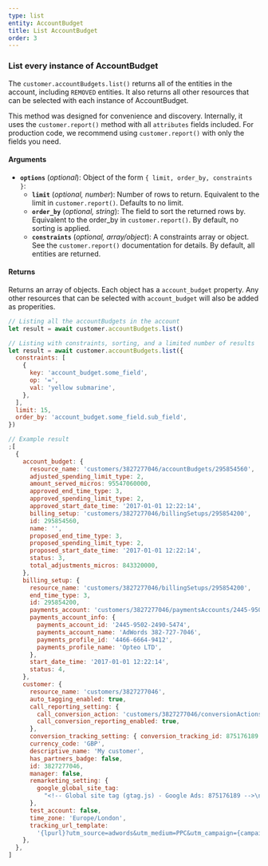 ```yaml
---
type: list
entity: AccountBudget
title: List AccountBudget
order: 3
---
```


### List every instance of AccountBudget

The `customer.accountBudgets.list()` returns all of the entities in the account, including `REMOVED` entities. It also returns all other resources that can be selected with each instance of AccountBudget.

This method was designed for convenience and discovery. Internally, it uses the `customer.report()` method with all `attributes` fields included. For production code, we recommend using `customer.report()` with only the fields you need.

#### Arguments

- **`options`** (_optional_): Object of the form `{ limit, order_by, constraints }`:
  - **`limit`** (_optional, number_): Number of rows to return. Equivalent to the limit in `customer.report()`. Defaults to no limit.
  - **`order_by`** (_optional, string_): The field to sort the returned rows by. Equivalent to the order_by in `customer.report()`. By default, no sorting is applied.
  - **`constraints`** (_optional, array/object_): A constraints array or object. See the `customer.report()` documentation for details. By default, all entities are returned.

#### Returns

Returns an array of objects.
Each object has a `account_budget` property. Any other resources that can be selected with `account_budget` will also be added as properities.

```javascript
// Listing all the accountBudgets in the account
let result = await customer.accountBudgets.list()

// Listing with constraints, sorting, and a limited number of results
let result = await customer.accountBudgets.list({
  constraints: [
    {
      key: 'account_budget.some_field',
      op: '=',
      val: 'yellow submarine',
    },
  ],
  limit: 15,
  order_by: 'account_budget.some_field.sub_field',
})
```

```javascript
// Example result
;[
  {
    account_budget: {
      resource_name: 'customers/3827277046/accountBudgets/295854560',
      adjusted_spending_limit_type: 2,
      amount_served_micros: 95547060000,
      approved_end_time_type: 3,
      approved_spending_limit_type: 2,
      approved_start_date_time: '2017-01-01 12:22:14',
      billing_setup: 'customers/3827277046/billingSetups/295854200',
      id: 295854560,
      name: '',
      proposed_end_time_type: 3,
      proposed_spending_limit_type: 2,
      proposed_start_date_time: '2017-01-01 12:22:14',
      status: 3,
      total_adjustments_micros: 843320000,
    },
    billing_setup: {
      resource_name: 'customers/3827277046/billingSetups/295854200',
      end_time_type: 3,
      id: 295854200,
      payments_account: 'customers/3827277046/paymentsAccounts/2445-9502-2490-5474',
      payments_account_info: {
        payments_account_id: '2445-9502-2490-5474',
        payments_account_name: 'AdWords 382-727-7046',
        payments_profile_id: '4466-6664-9412',
        payments_profile_name: 'Opteo LTD',
      },
      start_date_time: '2017-01-01 12:22:14',
      status: 4,
    },
    customer: {
      resource_name: 'customers/3827277046',
      auto_tagging_enabled: true,
      call_reporting_setting: {
        call_conversion_action: 'customers/3827277046/conversionActions/179',
        call_conversion_reporting_enabled: true,
      },
      conversion_tracking_setting: { conversion_tracking_id: 875176189 },
      currency_code: 'GBP',
      descriptive_name: 'My customer',
      has_partners_badge: false,
      id: 3827277046,
      manager: false,
      remarketing_setting: {
        google_global_site_tag:
          "<!-- Global site tag (gtag.js) - Google Ads: 875176189 -->\n<script async src=\"https://www.googletagmanager.com/gtag/js?id=AW-875176189\"></script>\n<script>\n  window.dataLayer = window.dataLayer || [];\n  function gtag(){dataLayer.push(arguments);}\n  gtag('js', new Date());\n\n  gtag('config', 'AW-875176189');\n</script>\n",
      },
      test_account: false,
      time_zone: 'Europe/London',
      tracking_url_template:
        '{lpurl}?utm_source=adwords&utm_medium=PPC&utm_campaign={campaignid}&utm_term={ifsearch:{keyword}}{ifcontent:{placement}}&utm_content={creative}&network={network}&adgroupid={adgroupid}&matchtype={matchtype}&adposition={adposition}&targetid={targetid}&target={target}&device={device}&devicemodel={devicemodel}',
    },
  },
]
```
